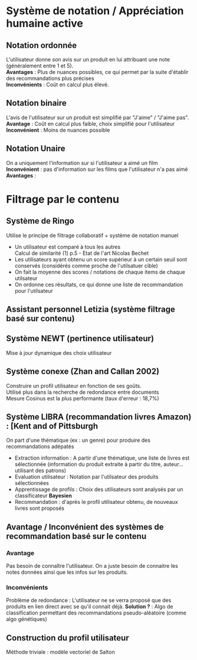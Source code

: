 # Système de notation / Appréciation humaine active
## Notation ordonnée
L'utilisateur donne son avis sur un produit en lui attribuant une note (généralement entre 1 et 5).  
**Avantages** : Plus de nuances possibles, ce qui permet par la suite d'établir des recommandations plus précises  
**Inconvénients** : Coût en calcul plus élevé.

## Notation binaire
L'avis de l'utilisateur sur un produit est simplifié par "J'aime" / "J'aime pas".  
**Avantage** : Coût en calcul plus faible, choix simplifié pour l'utilisateur  
**Inconvénient** : Moins de nuances possible

## Notation Unaire
On a uniquement l'information sur si l'utilisateur a aimé un film  
**Inconvénient** : pas d'information sur les films que l'utilisateur n'a pas aimé  
**Avantages** :  

# Filtrage par le contenu
## Système de Ringo
Utilise le principe de filtrage collaboratif + système de notation manuel
* Un utilisateur est comparé à tous les autres  
Calcul de similarité  (1) p.5 - Etat de l'art Nicolas Bechet 	
* Les utilisateurs ayant obtenu un score supérieur à un certain seuil sont conservés (considérés comme proche de l'utilsatuer cible)
* On fait la moyenne des scores / notations de chaque items de chaque utilsateur
* On ordonne ces résultats, ce qui donne une liste de recommandation pour l'utilsateur

## Assistant personnel Letizia (système filtrage basé sur contenu)

## Système NEWT (pertinence utilisateur)
Mise à jour dynamique des choix utilisateur

## Système conexe (Zhan and Callan 2002)
Construire un profil utilisateur en fonction de ses goûts.  
Utilisé plus dans la recherche de redondance entre documents  
Mesure Cosinus est la plus performante (taux d'erreur : 18,7%)

## Système LIBRA (recommandation livres Amazon) : [Kent and of Pittsburgh
On part d'une thématique (ex : un genre) pour produire des recommandations adépatés

* Extraction information : A partir d'une thématique, une liste de livres est sélectionnée (information du produit extraite à partir du titre, auteur... utilisant des patrons)
* Evaluation utilisateur : Notation par l'utilsateur des produits sélectionnées
* Apprentissage de profils : Choix des utilisateurs sont analysés par un classificateur **Bayesien**
* Recommandation : d'après le profil utilisateur obtenu, de nouveaux livres sont proposés

## Avantage / Inconvénient des systèmes de recommandation basé sur le contenu
### Avantage
Pas besoin de connaître l'utilisateur. On a juste besoin de connaitre les notes données ainsi que les infos sur les produits.
### Inconvénients
Problème de redondance : L'utilisateur ne se verra proposé que des produits en lien direct avec se qu'il connait déjà.
**Solution ?** : Algo de classification permettant des recommandations pseudo-aléatoire (comme algo génétiques)

## Construction du profil utilisateur
Méthode triviale : modèle vectoriel de Salton

